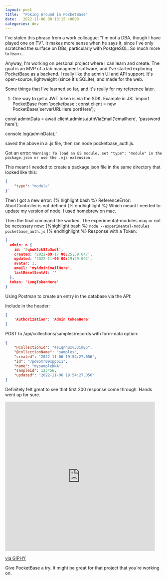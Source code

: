 ```yaml
---
layout: post
title:  "Poking Around in PocketBase"
date:   2022-11-06 08:13:15 +0000
categories: dev
---
```


I've stolen this phrase from a work colleague: "I'm not a DBA, though I have played one on TV". It makes more sense when he says it, since I've only scratched the surface on DBs, particularly with PostgreSQL. So much more to learn...

Anyway, I'm working on personal project where I can learn and create. The goal is an MVP of a lab managment software, and I've started exploring [PocketBase](https://pocketbase.io/) as a backend. I really like the admin UI and API support. It's open-source, lightweight (since it's SQLite), and made for the web.

Some things that I've learned so far, and it's really for my reference later.

1. One way to get a JWT token is via the SDK. Example in JS:
`import PocketBase from 'pocketbase';
const client = new PocketBase('serverURLHere:portHere');

const adminData = await client.admins.authViaEmail('emailhere', 'password here');

console.log(adminData);`

saved the above in a .js file, then ran node pocketbase_auth.js.

Got an error: `Warning: To load an ES module, set "type": "module" in the package.json or use the .mjs extension.`

This meant I needed to create a package.json file in the same directory that looked like this:
```json
{
    "type": "module"
}`
```
Then I got a new error: 
{% highlight bash %}
ReferenceError: AbortController is not defined
{% endhighlight %}
Which meant I needed to update my version of node. I used homebrew on mac. 

Then the final command the worked. The experimental-modules may or not be necessary now: 
{%highlight bash %}
`node --experimental-modules pocketbase_auth.js`
{% endhighlight %}
Response with a Token:
```json
{
  admin: n {
    id: '2qbuk2zk58u3wdl',
    created: '2022-09-17 00:25:39.647',
    updated: '2022-11-06 00:19:29.692',
    avatar: 1,
    email: 'myAdminEmailHere',
    lastResetSentAt: ''
  },
  token: 'LongTokenHere'
}
```

Using Postman to create an entry in the database via the API:

Include in the header: 
```json
{
    'Authorization': 'Admin tokenHere'
}
```
POST to /api/collections/samples/records with form-data option:
```json
{
    "@collectionId": "4s1qnhuxv33im85",
    "@collectionName": "samples",
    "created": "2022-11-06 19:54:27.056",
    "id": "7po95tr09xppp11",
    "name": "mysampleDNA",
    "sampleid": 123456,
    "updated": "2022-11-06 19:54:27.056"
}
```

Definitely felt great to see that first 200 response come through. Hands went up for sure.
<iframe src="https://giphy.com/embed/xT9IgKWQeoclWggTDO" width="480" height="480" frameBorder="0" class="giphy-embed" allowFullScreen></iframe><p><a href="https://giphy.com/gifs/laff-tv-comedy-that-70s-show-xT9IgKWQeoclWggTDO">via GIPHY</a></p>

Give PocketBase a try. It might be great for that project that you're working on.
